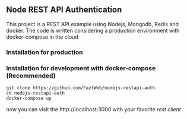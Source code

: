 ## Node REST API Authentication

This project is a REST API example using Nodejs, Mongodb, Redis and docker. The code is written considering a production environment with docker-compose in the cloud

### Installation for production

### Installation for development with docker-compose (Recommended)

```
git clone https://github.com/FaztWeb/nodejs-restapi-auth
cd nodejs-restapi-auth
docker-compose up
```

now you can visit the http://localhost:3000 with your favorite *rest client*
